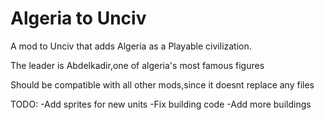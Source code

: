 # Algeria to Unciv
A mod to Unciv that adds Algeria as a Playable civilization.

The leader is Abdelkadir,one of algeria's most famous figures

Should be compatible with all other mods,since it doesnt replace any files

TODO:
-Add sprites for new units
-Fix building code
-Add more buildings

